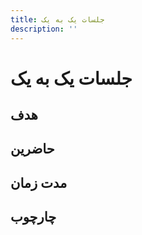 ```yaml
---
title: جلسات یک به یک
description: ''
---
```


# جلسات یک به یک

## هدف

## حاضرین

## مدت زمان

## چارچوب
